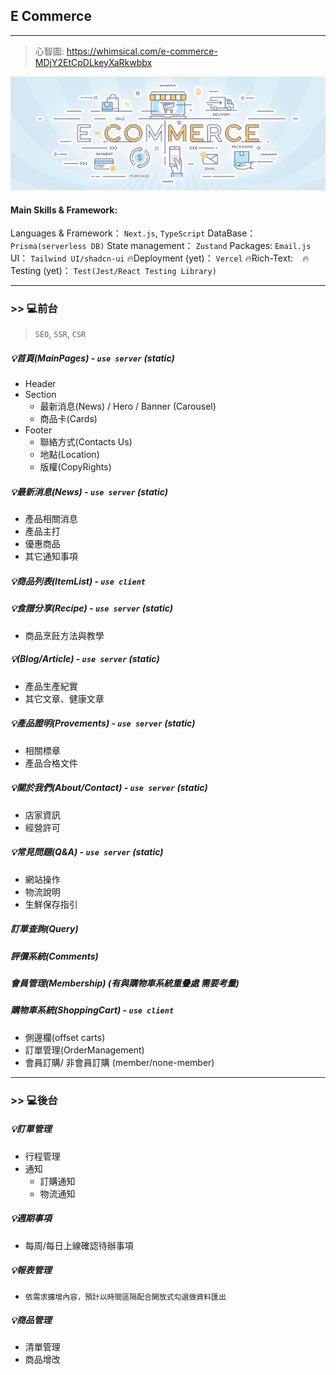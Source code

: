 ## E Commerce

---

> 心智圖: https://whimsical.com/e-commerce-MDjY2EtCpDLkeyXaRkwbbx

![](./asset/../assets/Basics-of-ECommerce.jpg)

#### Main Skills & Framework:

Languages & Framework： `Next.js`, `TypeScript`
DataBase： `Prisma(serverless DB)`
State management： `Zustand`
Packages: `Email.js`
UI： `Tailwind UI/shadcn-ui`
🔥Deployment (yet)： `Vercel`
🔥Rich-Text: ` `
🔥Testing (yet)： `Test(Jest/React Testing Library)`

---

### >> :computer:前台

> `SEO`, `SSR`, `CSR`

##### :bulb:首頁(MainPages) - `use server` (static)

- Header
- Section
  - 最新消息(News) / Hero / Banner (Carousel)
  - 商品卡(Cards)
- Footer
  - 聯絡方式(Contacts Us)
  - 地點(Location)
  - 版權(CopyRights)

##### :bulb:最新消息(News) - `use server` (static)

- 產品相關消息
- 產品主打
- 優惠商品
- 其它通知事項

##### :bulb:商品列表(ItemList) - `use client`

##### :bulb:食譜分享(Recipe) - `use server` (static)

- 商品烹飪方法與教學

##### :bulb:(Blog/Article) - `use server` (static)

- 產品生產紀實
- 其它文章、健康文章

##### :bulb:產品證明(Provements) - `use server` (static)

- 相關標章
- 產品合格文件

##### :bulb:關於我們(About/Contact) - `use server` (static)

- 店家資訊
- 經營許可

##### :bulb:常見問題(Q&A) - `use server` (static)

- 網站操作
- 物流說明
- 生鮮保存指引

##### 訂單查詢(Query)

##### 評價系統(Comments)

##### 會員管理(Membership) (有與購物車系統重疊處 需要考量)

##### 購物車系統(ShoppingCart) - `use client`

- 側邊欄(offset carts)
- 訂單管理(OrderManagement)
- 會員訂購/ 非會員訂購 (member/none-member)

---

### >> :computer:後台

##### :bulb:訂單管理

- 行程管理
- 通知
  - 訂購通知
  - 物流通知

##### :bulb:週期事項

- 每周/每日上線確認待辦事項

##### :bulb:報表管理

- `依需求擴增內容，預計以時間區隔配合開放式勾選做資料匯出`

##### :bulb:商品管理

- 清單管理
- 商品增改
